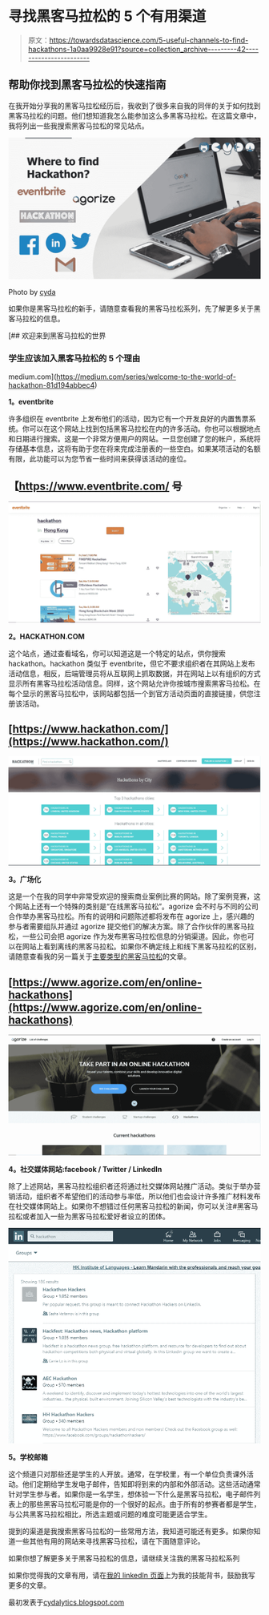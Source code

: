 # 寻找黑客马拉松的 5 个有用渠道

> 原文：<https://towardsdatascience.com/5-useful-channels-to-find-hackathons-1a0aa9928e91?source=collection_archive---------42----------------------->

## 帮助你找到黑客马拉松的快速指南

在我开始分享我的黑客马拉松经历后，我收到了很多来自我的同伴的关于如何找到黑客马拉松的问题。他们想知道我怎么能参加这么多黑客马拉松。在这篇文章中，我将列出一些我搜索黑客马拉松的常见站点。

![](img/8b3f447ec3ab97b77ce86f0638923389.png)

Photo by [cyda](https://cydalytics.blogspot.com/)

如果你是黑客马拉松的新手，请随意查看我的黑客马拉松系列，先了解更多关于黑客马拉松的信息。

[](https://medium.com/series/welcome-to-the-world-of-hackathon-81d194abbec4) [## 欢迎来到黑客马拉松的世界

### 学生应该加入黑客马拉松的 5 个理由

medium.com](https://medium.com/series/welcome-to-the-world-of-hackathon-81d194abbec4) 

**1。eventbrite**

许多组织在 eventbrite 上发布他们的活动，因为它有一个开发良好的内置售票系统。你可以在这个网站上找到包括黑客马拉松在内的许多活动。你也可以根据地点和日期进行搜索。这是一个非常方便用户的网站。一旦您创建了您的帐户，系统将存储基本信息，这将有助于您在将来完成注册表的一些空白。如果某项活动的名额有限，此功能可以为您节省一些时间来获得该活动的座位。

## 【https://www.eventbrite.com/ 号

![](img/a749b088d45bfd6e4f3e1c2c35d144b2.png)

**2。HACKATHON.COM**

这个站点，通过查看域名，你可以知道这是一个特定的站点，供你搜索 hackathon。hackathon 类似于 eventbrite，但它不要求组织者在其网站上发布活动信息，相反，后端管理员将从互联网上抓取数据，并在网站上以有组织的方式显示所有黑客马拉松活动信息。同样，这个网站允许你按城市搜索黑客马拉松。在每个显示的黑客马拉松中，该网站都包括一个到官方活动页面的直接链接，供您注册该活动。

## [https://www.hackathon.com/](https://www.hackathon.com/)

![](img/576047636d5329bea7f48339e256ace2.png)

**3。广场化**

这是一个在我的同学中非常受欢迎的搜索商业案例比赛的网站。除了案例竞赛，这个网站上还有一个特殊的类别是“在线黑客马拉松”。agorize 会不时与不同的公司合作举办黑客马拉松。所有的说明和问题陈述都将发布在 agorize 上，感兴趣的参与者需要组队并通过 agorize 提交他们的解决方案。除了合作伙伴的黑客马拉松，一些公司会把 agorize 作为发布黑客马拉松信息的分销渠道。因此，你也可以在网站上看到离线的黑客马拉松。如果你不确定线上和线下黑客马拉松的区别，请随意查看我的另一篇关于[主要类型的黑客马拉松](/4-common-types-of-hackathons-7daba7296ae1?source=friends_link&sk=ab48ee069d1914d3acbf666a1f538ba8)的文章。

## [https://www.agorize.com/en/online-hackathons](https://www.agorize.com/en/online-hackathons)

![](img/107c9eac5af22722182f7cba053d878c.png)

**4。社交媒体网站:facebook / Twitter / LinkedIn**

除了上述网站，黑客马拉松组织者还将通过社交媒体网站推广活动。类似于举办营销活动，组织者不希望他们的活动参与率低，所以他们也会设计许多推广材料发布在社交媒体网站上。如果你不想错过任何黑客马拉松的新闻，你可以关注#黑客马拉松或者加入一些为黑客马拉松爱好者设立的团体。

![](img/008b8f5f5a58bbace8fdca108f080b76.png)

**5。学校邮箱**

这个频道只对那些还是学生的人开放。通常，在学校里，有一个单位负责课外活动。他们定期给学生发电子邮件，告知即将到来的内部和外部活动。这些活动通常针对学生参与者。如果你是一名学生，想体验一下什么是黑客马拉松，电子邮件列表上的那些黑客马拉松可能是你的一个很好的起点。由于所有的参赛者都是学生，与公共黑客马拉松相比，所选主题或问题的难度可能更适合学生。

提到的渠道是我搜索黑客马拉松的一些常用方法，我知道可能还有更多。如果你知道一些其他有用的网站来寻找黑客马拉松，请在下面随意评论。

如果你想了解更多关于黑客马拉松的信息，请继续关注我的黑客马拉松系列

如果你觉得我的文章有用，请在[我的 linkedIn 页面](https://www.linkedin.com/in/carrielsc/)上为我的技能背书，鼓励我写更多的文章。

最初发表于[cydalytics.blogspot.com](https://cydalytics.blogspot.com)